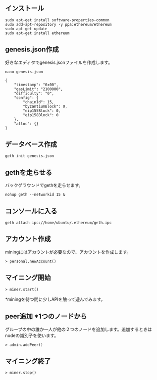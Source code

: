 
## インストール
```
sudo apt-get install software-properties-common
sudo add-apt-repository -y ppa:ethereum/ethereum
sudo apt-get update
sudo apt-get install ethereum
```

## genesis.json作成
好きなエディタでgenesis.jsonファイルを作成します。

`nano genesis.json`

```
{
    "timestamp": "0x00", 
    "gasLimit": "2100000",
    "difficulty": "0",
    "config": {
        "chainId": 15,
        "byzantiumBlock": 0,
        "eip155Block": 0,
        "eip158Block": 0
    },
    "alloc": {}
}

```

## データベース作成
`geth init genesis.json`


## gethを走らせる
バックグラウンドでgethを走らせます。

`nohup geth --networkid 15 &`


## コンソールに入る
`geth attach ipc://home/ubuntu/.ethereum/geth.ipc`


## アカウント作成
miningにはアカウントが必要なので、アカウントを作成します。
```
> personal.newAccount()
```

## マイニング開始
```
> miner.start()
```
*miningを待つ間に少しAPIを触って遊んでみます。

## peer追加 *1つのノードから
グループの中の誰か一人が他の２つのノードを追加します。追加するときはnodeの識別子を使います。
```
> admin.addPeer()
```

## マイニング終了
```
> miner.stop()
```
